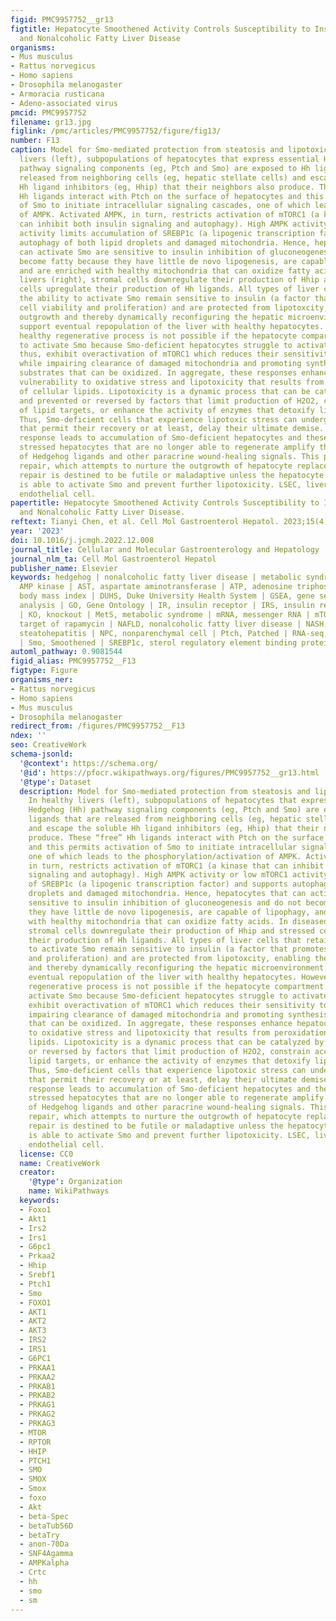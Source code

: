 ```yaml
---
figid: PMC9957752__gr13
figtitle: Hepatocyte Smoothened Activity Controls Susceptibility to Insulin Resistance
  and Nonalcoholic Fatty Liver Disease
organisms:
- Mus musculus
- Rattus norvegicus
- Homo sapiens
- Drosophila melanogaster
- Armoracia rusticana
- Adeno-associated virus
pmcid: PMC9957752
filename: gr13.jpg
figlink: /pmc/articles/PMC9957752/figure/fig13/
number: F13
caption: Model for Smo-mediated protection from steatosis and lipotoxicity. In healthy
  livers (left), subpopulations of hepatocytes that express essential Hedgehog (Hh)
  pathway signaling components (eg, Ptch and Smo) are exposed to Hh ligands that are
  released from neighboring cells (eg, hepatic stellate cells) and escape the soluble
  Hh ligand inhibitors (eg, Hhip) that their neighbors also produce. These “free”
  Hh ligands interact with Ptch on the surface of hepatocytes and this permits activation
  of Smo to initiate intracellular signaling cascades, one of which leads to the phosphorylation/activation
  of AMPK. Activated AMPK, in turn, restricts activation of mTORC1 (a kinase that
  can inhibit both insulin signaling and autophagy). High AMPK activity or low mTORC1
  activity limits accumulation of SREBP1c (a lipogenic transcription factor) and supports
  autophagy of both lipid droplets and damaged mitochondria. Hence, hepatocytes that
  can activate Smo are sensitive to insulin inhibition of gluconeogenesis and do not
  become fatty because they have little de novo lipogenesis, are capable of lipophagy,
  and are enriched with healthy mitochondria that can oxidize fatty acids. In diseased
  livers (right), stromal cells downregulate their production of Hhip and stressed
  cells upregulate their production of Hh ligands. All types of liver cells that retain
  the ability to activate Smo remain sensitive to insulin (a factor that promotes
  cell viability and proliferation) and are protected from lipotoxcity, enabling their
  outgrowth and thereby dynamically reconfiguring the hepatic microenvironment to
  support eventual repopulation of the liver with healthy hepatocytes. However, this
  healthy regenerative process is not possible if the hepatocyte compartment is unable
  to activate Smo because Smo-deficient hepatocytes struggle to activate AMPK and
  thus, exhibit overactivation of mTORC1 which reduces their sensitivity to insulin
  while impairing clearance of damaged mitochondria and promoting synthesis of lipid
  substrates that can be oxidized. In aggregate, these responses enhance hepatocyte
  vulnerability to oxidative stress and lipotoxicity that results from peroxidation
  of cellular lipids. Lipotoxicity is a dynamic process that can be catalyzed by iron
  and prevented or reversed by factors that limit production of H2O2, constrain accumulation
  of lipid targets, or enhance the activity of enzymes that detoxify lipid peroxides.
  Thus, Smo-deficient cells that experience lipotoxic stress can undergo adaptations
  that permit their recovery or at least, delay their ultimate demise. The latter
  response leads to accumulation of Smo-deficient hepatocytes and these metabolically
  stressed hepatocytes that are no longer able to regenerate amplify their production
  of Hedgehog ligands and other paracrine wound-healing signals. This promotes fibrogenic
  repair, which attempts to nurture the outgrowth of hepatocyte replacements. However,
  repair is destined to be futile or maladaptive unless the hepatocyte population
  is able to activate Smo and prevent further lipotoxicity. LSEC, liver sinusoidal
  endothelial cell.
papertitle: Hepatocyte Smoothened Activity Controls Susceptibility to Insulin Resistance
  and Nonalcoholic Fatty Liver Disease.
reftext: Tianyi Chen, et al. Cell Mol Gastroenterol Hepatol. 2023;15(4):949-970.
year: '2023'
doi: 10.1016/j.jcmgh.2022.12.008
journal_title: Cellular and Molecular Gastroenterology and Hepatology
journal_nlm_ta: Cell Mol Gastroenterol Hepatol
publisher_name: Elsevier
keywords: hedgehog | nonalcoholic fatty liver disease | metabolic syndrome | AMPK,
  AMP kinase | AST, aspartate aminotransferase | ATP, adenosine triphosphate | BMI,
  body mass index | DUHS, Duke University Health System | GSEA, gene set enrichment
  analysis | GO, Gene Ontology | IR, insulin receptor | IRS, insulin receptor substrate
  | KO, knockout | MetS, metabolic syndrome | mRNA, messenger RNA | mTOR, mammalian
  target of rapamycin | NAFLD, nonalcoholic fatty liver disease | NASH, nonalcoholic
  steatohepatitis | NPC, nonparenchymal cell | Ptch, Patched | RNA-seq, RNA sequencing
  | Smo, Smoothened | SREBP1c, sterol regulatory element binding protein-1c
automl_pathway: 0.9081544
figid_alias: PMC9957752__F13
figtype: Figure
organisms_ner:
- Rattus norvegicus
- Homo sapiens
- Mus musculus
- Drosophila melanogaster
redirect_from: /figures/PMC9957752__F13
ndex: ''
seo: CreativeWork
schema-jsonld:
  '@context': https://schema.org/
  '@id': https://pfocr.wikipathways.org/figures/PMC9957752__gr13.html
  '@type': Dataset
  description: Model for Smo-mediated protection from steatosis and lipotoxicity.
    In healthy livers (left), subpopulations of hepatocytes that express essential
    Hedgehog (Hh) pathway signaling components (eg, Ptch and Smo) are exposed to Hh
    ligands that are released from neighboring cells (eg, hepatic stellate cells)
    and escape the soluble Hh ligand inhibitors (eg, Hhip) that their neighbors also
    produce. These “free” Hh ligands interact with Ptch on the surface of hepatocytes
    and this permits activation of Smo to initiate intracellular signaling cascades,
    one of which leads to the phosphorylation/activation of AMPK. Activated AMPK,
    in turn, restricts activation of mTORC1 (a kinase that can inhibit both insulin
    signaling and autophagy). High AMPK activity or low mTORC1 activity limits accumulation
    of SREBP1c (a lipogenic transcription factor) and supports autophagy of both lipid
    droplets and damaged mitochondria. Hence, hepatocytes that can activate Smo are
    sensitive to insulin inhibition of gluconeogenesis and do not become fatty because
    they have little de novo lipogenesis, are capable of lipophagy, and are enriched
    with healthy mitochondria that can oxidize fatty acids. In diseased livers (right),
    stromal cells downregulate their production of Hhip and stressed cells upregulate
    their production of Hh ligands. All types of liver cells that retain the ability
    to activate Smo remain sensitive to insulin (a factor that promotes cell viability
    and proliferation) and are protected from lipotoxcity, enabling their outgrowth
    and thereby dynamically reconfiguring the hepatic microenvironment to support
    eventual repopulation of the liver with healthy hepatocytes. However, this healthy
    regenerative process is not possible if the hepatocyte compartment is unable to
    activate Smo because Smo-deficient hepatocytes struggle to activate AMPK and thus,
    exhibit overactivation of mTORC1 which reduces their sensitivity to insulin while
    impairing clearance of damaged mitochondria and promoting synthesis of lipid substrates
    that can be oxidized. In aggregate, these responses enhance hepatocyte vulnerability
    to oxidative stress and lipotoxicity that results from peroxidation of cellular
    lipids. Lipotoxicity is a dynamic process that can be catalyzed by iron and prevented
    or reversed by factors that limit production of H2O2, constrain accumulation of
    lipid targets, or enhance the activity of enzymes that detoxify lipid peroxides.
    Thus, Smo-deficient cells that experience lipotoxic stress can undergo adaptations
    that permit their recovery or at least, delay their ultimate demise. The latter
    response leads to accumulation of Smo-deficient hepatocytes and these metabolically
    stressed hepatocytes that are no longer able to regenerate amplify their production
    of Hedgehog ligands and other paracrine wound-healing signals. This promotes fibrogenic
    repair, which attempts to nurture the outgrowth of hepatocyte replacements. However,
    repair is destined to be futile or maladaptive unless the hepatocyte population
    is able to activate Smo and prevent further lipotoxicity. LSEC, liver sinusoidal
    endothelial cell.
  license: CC0
  name: CreativeWork
  creator:
    '@type': Organization
    name: WikiPathways
  keywords:
  - Foxo1
  - Akt1
  - Irs2
  - Irs1
  - G6pc1
  - Prkaa2
  - Hhip
  - Srebf1
  - Ptch1
  - Smo
  - FOXO1
  - AKT1
  - AKT2
  - AKT3
  - IRS2
  - IRS1
  - G6PC1
  - PRKAA1
  - PRKAA2
  - PRKAB1
  - PRKAB2
  - PRKAG1
  - PRKAG2
  - PRKAG3
  - MTOR
  - RPTOR
  - HHIP
  - PTCH1
  - SMO
  - SMOX
  - Smox
  - foxo
  - Akt
  - beta-Spec
  - betaTub56D
  - betaTry
  - anon-70Da
  - SNF4Agamma
  - AMPKalpha
  - Crtc
  - hh
  - smo
  - sm
---
```

